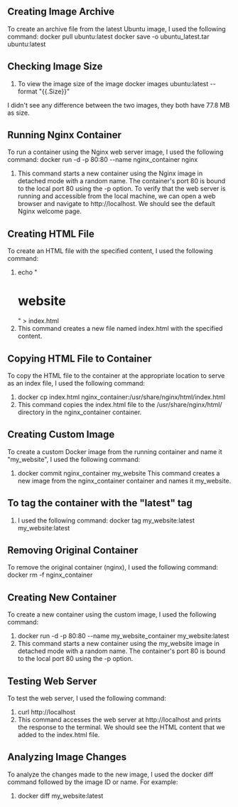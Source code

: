 ## Creating Image Archive
To create an archive file from the latest Ubuntu image, I used the following command:
docker pull ubuntu:latest
docker save -o ubuntu_latest.tar ubuntu:latest

## Checking Image Size
1. To view the image size of the image
docker images ubuntu:latest --format "{{.Size}}"

I didn't see any difference between the two images, they both have 77.8 MB as size.

## Running Nginx Container
To run a container using the Nginx web server image, I used the following command:
docker run -d -p 80:80 --name nginx_container nginx

1. This command starts a new container using the Nginx image in detached mode with a random name. The container's port 80 is bound to the local port 80 using the -p option. To verify that the web server is running and accessible from the local machine, we can open a web browser and navigate to http://localhost. We should see the default Nginx welcome page.

## Creating HTML File
To create an HTML file with the specified content, I used the following command:
1. echo "<html><head><title>The best</title></head><body><h1>website</h1></body></html>" > index.html
2. This command creates a new file named index.html with the specified content.

## Copying HTML File to Container
To copy the HTML file to the container at the appropriate location to serve as an index file, I used the following command:
1. docker cp index.html nginx_container:/usr/share/nginx/html/index.html
2. This command copies the index.html file to the /usr/share/nginx/html/ directory in the nginx_container container.

## Creating Custom Image
To create a custom Docker image from the running container and name it "my_website", I used the following command:
1. docker commit nginx_container my_website
This command creates a new image from the nginx_container container and names it my_website.

## To tag the container with the "latest" tag
1. I used the following command: docker tag my_website:latest my_website:latest

## Removing Original Container
To remove the original container (nginx), I used the following command: 
docker rm -f nginx_container

## Creating New Container
To create a new container using the custom image, I used the following command:

1. docker run -d -p 80:80 --name my_website_container my_website:latest
2. This command starts a new container using the my_website image in detached mode with a random name. The container's port 80 is bound to the local port 80 using the -p option.

## Testing Web Server
To test the web server, I used the following command:
1. curl http://localhost
2. This command accesses the web server at http://localhost and prints the response to the terminal. We should see the HTML content that we added to the index.html file.

## Analyzing Image Changes
To analyze the changes made to the new image, I used the docker diff command followed by the image ID or name. For example:
1. docker diff my_website:latest